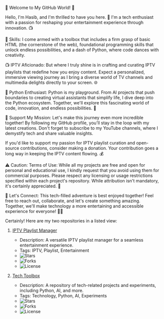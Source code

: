 👋 Welcome to My GitHub World! 🌟

Hello, I'm Hasib, and I'm thrilled to have you here. 🚀 I'm a tech enthusiast with a passion for reshaping your entertainment experience through innovation. 📺

🔧 Skills:
I come armed with a toolbox that includes a firm grasp of basic HTML (the cornerstone of the web), foundational programming skills that unlock endless possibilities, and a dash of Python, where code dances with creativity.

📺 IPTV Aficionado:
But where I truly shine is in crafting and curating IPTV playlists that redefine how you enjoy content. Expect a personalized, immersive viewing journey as I bring a diverse world of TV channels and multimedia delights directly to your screen. 🌐

🐍 Python Enthusiast:
Python is my playground. From AI projects that push boundaries to creating virtual assistants that simplify life, I dive deep into the Python ecosystem. Together, we'll explore this fascinating world of code, innovation, and endless possibilities. 🤖

🤝 Support My Mission:
Let's make this journey even more incredible together! By following my GitHub profile, you'll stay in the loop with my latest creations. Don't forget to subscribe to my YouTube channels, where I demystify tech and share valuable insights.

If you'd like to support my passion for IPTV playlist curation and open-source contributions, consider making a donation. Your contribution goes a long way in keeping the IPTV content flowing. 💰

⚠️ Caution: Terms of Use:
While all my projects are free and open for personal and educational use, I kindly request that you avoid using them for commercial purposes. Please respect any licensing or usage restrictions specified within each project's repository. While attribution isn't mandatory, it's certainly appreciated. 🙏

🚀 Let's Connect:
This tech-filled adventure is best enjoyed together! Feel free to reach out, collaborate, and let's create something amazing. Together, we'll make technology a more entertaining and accessible experience for everyone! 🚀✨




Certainly! Here are my two repositories in a listed view:

1. [IPTV Playlist Manager](https://github.com/Hasibfy37/Iptv)
   - Description: A versatile IPTV playlist manager for a seamless entertainment experience.
   - Tags: IPTV, Playlist, Entertainment
   - ![Stars](https://img.shields.io/github/stars/Hasibfy37/Iptv?style=flat-square)
   - ![Forks](https://img.shields.io/github/forks/Hasibfy37/Iptv?style=flat-square)
   - ![License](https://img.shields.io/github/license/Hasibfy37/Iptv?style=flat-square)

2. [Tech Toolbox](https://github.com/Hasibfy37/tech)
   - Description: A repository of tech-related projects and experiments, including Python, AI, and more.
   - Tags: Technology, Python, AI, Experiments
   - ![Stars](https://img.shields.io/github/stars/Hasibfy37/tech?style=flat-square)
   - ![Forks](https://img.shields.io/github/forks/Hasibfy37/tech?style=flat-square)
   - ![License](https://img.shields.io/github/license/Hasibfy37/tech?style=flat-square)


